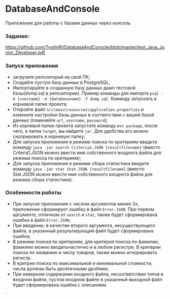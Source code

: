 # DatabaseAndConsole
Приложение для работы с базами данных через консоль  





### Задание:
https://github.com/TyutinRI/DatabaseAndConsole/blob/master/test_Java_Junior_Developer.pdf  

### Запуск приложения
 - загрузите репозиторий на свой ПК; 
 - Создайте пустую базу данных в PostgreSQL;
 - Импортируйте в созданную базу данных дамп тестовой базы(dump.sql в репозитории). Пример команды для импорта `psql -U {username} -d {databasename} -f dump.sql`. Команду запускать в корневой папке проекта;
 - Откройте файл `src\main\resources\application.properties` и измените настройки базы данных в соответствии с вашей базой данных (поменяйте `url`, `username`, `password`);
 - Из корневой папки проекта запустите команду `mvn package`, после чего, в папке `target`, вы найдете `jar`. Для удобства его можно скоприровать в корневую папку;
 - Для запуска приложения в режиме поиска по критериям введите команду `java -jar search Criteria1.JSON {resultfilename}` (вместо  Criteria1.JSON можно ввести имя собственного входнога файла для режима поиска по критериям);
 - Для запуска приложения в режиме сбора статистики введите команду `java -jar stat Stat.JSON {resultfilename}` (вместо  Stat.JSON можно ввести имя собственного входнога файла для режима сбора статистики).  
 
 ### Особенности работы
 - При запуске приложения с числом аргументов менее 3х, приложение сформирует ошибку в файл `Error.JSON`. При первом аргументе, отличном от `search` и `stat`, также будет сформирована ошибка в файл `Error.JSON`;
 - При введении, в качестве второго аргумента, несуществующего файла, в указанный результирующий файл будет сформирована ошибка;
 - В режиме поиска по критериям, для критерия поиска по фамилии, фамилию можно вводитьчастично и в любом регистре. В критерии поиска по названию и числу товаров, также можно игнорировать регистр.
 - В критрии поиска по максимальной и минимальной стоимости, числа должны быть десятичными дробями;
 - При неверном содержании входного файла, несоответствии типов в входном файли, пустом входном файле в указанный выходной файл будет сформирована ошибка с описанием.
 
`
 
 
